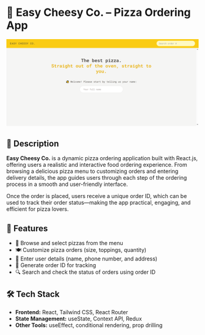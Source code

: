 # 🍕 Easy Cheesy Co. – Pizza Ordering App

<!-- Add screenshots or a demo GIF here if available -->
![Dashboard Screenshot](./public/easycheesy.png)

## 📖 Description

**Easy Cheesy Co.** is a dynamic pizza ordering application built with React.js, offering users a realistic and interactive food ordering experience. From browsing a delicious pizza menu to customizing orders and entering delivery details, the app guides users through each step of the ordering process in a smooth and user-friendly interface.

Once the order is placed, users receive a unique order ID, which can be used to track their order status—making the app practical, engaging, and efficient for pizza lovers.

## 🧩 Features
- 🍕 Browse and select pizzas from the menu
- 🍽 Customize pizza orders (size, toppings, quantity)
- 📲 Enter user details (name, phone number, and address)
- 🧾 Generate order ID for tracking
- 🔍 Search and check the status of orders using order ID

## 🛠 Tech Stack
- **Frontend:** React, Tailwind CSS, React Router
- **State Management:** useState, Context API, Redux
- **Other Tools:** useEffect, conditional rendering, prop drilling 
